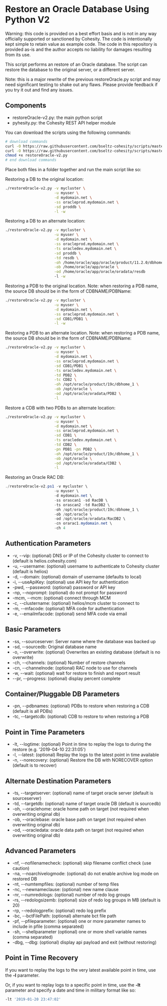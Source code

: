 # Restore an Oracle Database Using Python V2

Warning: this code is provided on a best effort basis and is not in any way officially supported or sanctioned by Cohesity. The code is intentionally kept simple to retain value as example code. The code in this repository is provided as-is and the author accepts no liability for damages resulting from its use.

This script performs an restore of an Oracle database. The script can restore the database to the original server, or a different server.

Note: this is a major rewrite of the previous restoreOracle.py script and may need significant testing to shake out any flaws. Please provide feedback if you try it out and find any issues.

## Components

* restoreOracle-v2.py: the main python script
* pyhesity.py: the Cohesity REST API helper module

You can download the scripts using the following commands:

```bash
# download commands
curl -O https://raw.githubusercontent.com/bseltz-cohesity/scripts/master/oracle/python/restoreOracle-v2/restoreOracle-v2.py
curl -O https://raw.githubusercontent.com/bseltz-cohesity/scripts/master/python/pyhesity.py
chmod +x restoreOracle-v2.py
# end download commands
```

Place both files in a folder together and run the main script like so:

Restoring a DB to the original location:

```bash
./restoreOracle-v2.py -v mycluster \
                      -u myuser \
                      -d mydomain.net \
                      -ss oracleprod.mydomain.net \
                      -sd proddb \
                      -l -w
```

Restoring a DB to an alternate location:

```bash
./restoreOracle-v2.py -v mycluster \
                      -u myuser \
                      -d mydomain.net \
                      -ss oracleprod.mydomain.net \
                      -ts oracledev.mydomain.net \
                      -sd proddb \
                      -td resdb \
                      -oh /home/oracle/app/oracle/product/11.2.0/dbhome_1 \
                      -ob /home/oracle/app/oracle \
                      -od /home/oracle/app/oracle/oradata/resdb
                      -l -w
```

Restoring a PDB to the original location. Note: when restoring a PDB name, the source DB should be in the form of CDBNAME/PDBName:

```bash
./restoreOracle-v2.py -v mycluster \
                      -u myuser \
                      -d mydomain.net \
                      -ss oracleprod.mydomain.net \
                      -sd CDB1/PDB1 \
                      -l -w
```

Restoring a PDB to an alternate location. Note: when restoring a PDB name, the source DB should be in the form of CDBNAME/PDBName:

```bash
./restoreOracle-v2.py -v mycluster \
                      -u myuser \
                      -d mydomain.net \
                      -ss oracleprod.mydomain.net \
                      -sd CDB1/PDB1 \
                      -ts oracledev.mydomain.net \
                      -td PDB2 \
                      -tc CDB2 \
                      -oh /opt/oracle/product/19c/dbhome_1 \
                      -ob /opt/oracle \
                      -od /opt/oracle/oradata/PDB2 \
                      -l
```

Restore a CDB with two PDBs to an alternate location:

```bash
./restoreOracle-v2.py -v mycluster \
                      -u myuser \
                      -d mydomain.net \
                      -ss oracleprod.mydomain.net \
                      -sd CDB1 \
                      -ts oracledev.mydomain.net \
                      -td CDB2 \
                      -pn PDB1 -pn PDB2 \
                      -oh /opt/oracle/product/19c/dbhome_1 \
                      -ob /opt/oracle \
                      -od /opt/oracle/oradata/CDB2 \
                      -l
```

Restoring an Oracle RAC DB:

```powershell
./restoreOracle-v2.ps1 -v mycluster \
                      -u myuser \
                      -d mydomain.net \
                      -ss orascan1 -sd RacDB \
                      -ts orascan2 -td RacDB2 \
                      -oh /opt/oracle/product/19c/dbhome_1 \
                      -ob /opt/oracle \
                      -od /opt/oracle/oradata/RacDB2 \
                      -cn orarac1.mydomain.net \
                      -ch 4
```

## Authentication Parameters

* -v, --vip: (optional) DNS or IP of the Cohesity cluster to connect to (default is helios.cohesity.com)
* -u, --username: (optional) username to authenticate to Cohesity cluster (default is helios)
* -d, --domain: (optional) domain of username (defaults to local)
* -i, --useApiKey: (optional) use API key for authentication
* -pwd, --password: (optional) password or API key
* -np, --noprompt: (optional) do not prompt for password
* -mcm, --mcm: (optional) connect through MCM
* -c, --clustername: (optional) helios/mcm cluster to connect to
* -m, --mfacode: (optional) MFA code for authentication
* -e, --emailmfacode: (optional) send MFA code via email

## Basic Parameters

* -ss, --sourceserver: Server name where the database was backed up
* -sd, --sourcedb: Original database name
* -o, --overwrite: (optional) Overwrites an existing database (default is no overwrite)
* -ch, --channels: (optional) Number of restore channels
* -cn, --channelnode: (optional) RAC node to use for channels
* -w, --wait: (optional) wait for restore to finish and report result
* --pr, --progress: (optional) display percent complete

## Container/Pluggable DB Parameters

* -pn, --pdbnames: (optional) PDBs to restore when restoring a CDB (default is all PDBs)
* -tc, --targetcdb: (optional) CDB to restore to when restoring a PDB

## Point in Time Parameters

* -lt, --logtime: (optional) Point in time to replay the logs to during the restore (e.g. '2019-04-10 22:31:05')
* -l, --latest: (optional) Replay the logs to the latest point in time available
* -n, --norecovery: (optional) Restore the DB with NORECOVER option (default is to recover)

## Alternate Destination Parameters

* -ts, --targetserver: (optional) name of target oracle server (default is sourceserver)
* -td, --targetdb: (optional) name of target oracle DB (default is sourcedb)
* -oh, --oraclehome: oracle home path on target (not required when overwriting original db)
* -ob, --oraclebase: oracle base path on target (not required when overwriting original db)
* -od, --oracledata: oracle data path on target (not required when overwriting original db)

## Advanced Parameters

* -nf, --nofilenamecheck: (optional) skip filename conflict check (use caution)
* -na, --noarchivelogmode: (optional) do not enable archive log mode on restored DB
* -nt, --numtempfiles: (optional) number of temp files
* -nc, --newnameclause: (optional) new name clause
* -nr, --numredologs: (optional) number of redo log groups
* -rs, --redologsizemb: (optional) size of redo log groups in MB (default is 20)
* -rp, --redologprefix: (optional) redo log prefix
* -bc, --bctFilePath: (optional) alternate bct file path
* -pf, --pfileparameter: (optional) one or more parameter names to include in pfile (comma separated)
* -sh, --shellparameter (optional) one or more shell variable names (comma separated)
* -dbg, --dbg: (optional) display api payload and exit (without restoring)

## Point in Time Recovery

If you want to replay the logs to the very latest available point in time, use the **-l** parameter.

Or, if you want to replay logs to a specific point in time, use the **-lt** parameter and specify a date and time in military format like so:

```bash
-lt '2019-01-20 23:47:02'
```
